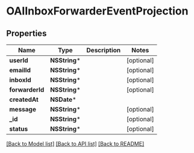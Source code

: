 # OAIInboxForwarderEventProjection

## Properties
Name | Type | Description | Notes
------------ | ------------- | ------------- | -------------
**userId** | **NSString*** |  | [optional] 
**emailId** | **NSString*** |  | [optional] 
**inboxId** | **NSString*** |  | [optional] 
**forwarderId** | **NSString*** |  | [optional] 
**createdAt** | **NSDate*** |  | 
**message** | **NSString*** |  | [optional] 
**_id** | **NSString*** |  | [optional] 
**status** | **NSString*** |  | [optional] 

[[Back to Model list]](../README#documentation-for-models) [[Back to API list]](../README#documentation-for-api-endpoints) [[Back to README]](../README)


